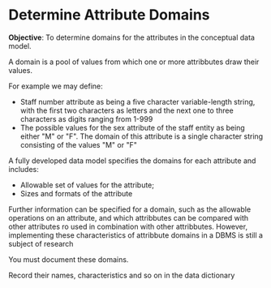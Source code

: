# Determine Attribute Domains 

**Objective**: To determine domains for the attributes in the conceptual data model. 

A domain is a pool of values from which one or more attribbutes draw their values.

For example we may define: 

- Staff number attribute as being a five character variable-length string, with the first two characters as letters and the next one to three characters as digits ranging from 1-999
- The possible values for the sex attribute of the staff entity as being either "M" or "F". The domain of this attribute is a single character string consisting of the values "M" or "F" 

A fully developed data model specifies the domains for each attribute and includes: 

- Allowable set of values for the attribute; 
- Sizes and formats of the attribute

Further information can be specified for a domain, such as the allowable operations on an attribute, and which attribbutes can be compared with other attributes ro used in combination with other attribbutes. However, implementing these characteristics of attribbute domains in a DBMS is still a subject of research 

You must document these domains. 

Record their names, characteristics and so on in the data dictionary 


